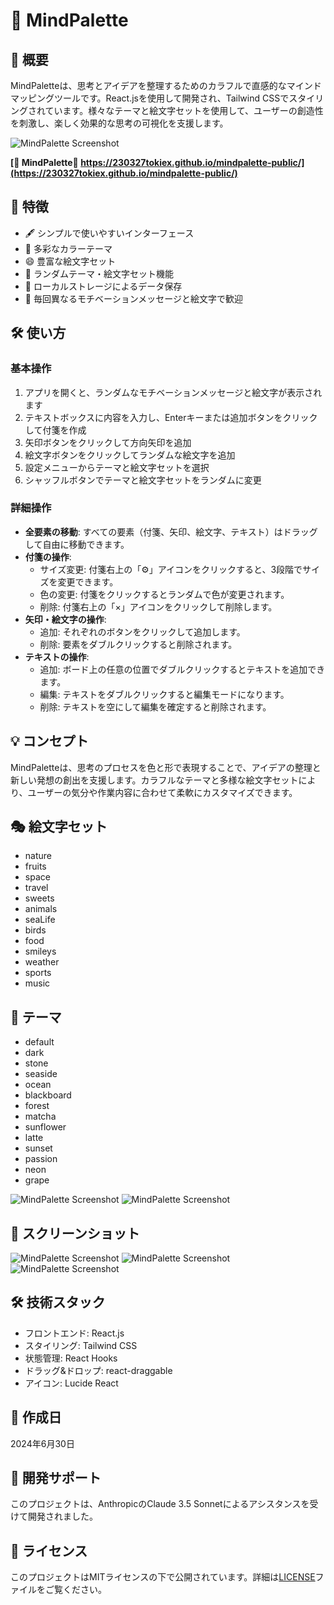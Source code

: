 # 🎨 MindPalette

## 📖 概要
MindPaletteは、思考とアイデアを整理するためのカラフルで直感的なマインドマッピングツールです。React.jsを使用して開発され、Tailwind CSSでスタイリングされています。様々なテーマと絵文字セットを使用して、ユーザーの創造性を刺激し、楽しく効果的な思考の可視化を支援します。

![MindPalette Screenshot](img/image00.png)

**[🎨 MindPalette🚀 https://230327tokiex.github.io/mindpalette-public/](https://230327tokiex.github.io/mindpalette-public/)**


## 🚀 特徴
- 🖋 シンプルで使いやすいインターフェース
- 🌈 多彩なカラーテーマ
- 😄 豊富な絵文字セット
- 🔀 ランダムテーマ・絵文字セット機能
- 💾 ローカルストレージによるデータ保存
- 🎉 毎回異なるモチベーションメッセージと絵文字で歓迎

## 🛠 使い方
### 基本操作
1. アプリを開くと、ランダムなモチベーションメッセージと絵文字が表示されます
2. テキストボックスに内容を入力し、Enterキーまたは追加ボタンをクリックして付箋を作成
3. 矢印ボタンをクリックして方向矢印を追加
4. 絵文字ボタンをクリックしてランダムな絵文字を追加
5. 設定メニューからテーマと絵文字セットを選択
6. シャッフルボタンでテーマと絵文字セットをランダムに変更



### 詳細操作
- **全要素の移動**: すべての要素（付箋、矢印、絵文字、テキスト）はドラッグして自由に移動できます。
- **付箋の操作**:
  - サイズ変更: 付箋右上の「⚙️」アイコンをクリックすると、3段階でサイズを変更できます。
  - 色の変更: 付箋をクリックするとランダムで色が変更されます。
  - 削除: 付箋右上の「×」アイコンをクリックして削除します。
- **矢印・絵文字の操作**:
  - 追加: それぞれのボタンをクリックして追加します。
  - 削除: 要素をダブルクリックすると削除されます。
- **テキストの操作**:
  - 追加: ボード上の任意の位置でダブルクリックするとテキストを追加できます。
  - 編集: テキストをダブルクリックすると編集モードになります。
  - 削除: テキストを空にして編集を確定すると削除されます。

## 💡 コンセプト
MindPaletteは、思考のプロセスを色と形で表現することで、アイデアの整理と新しい発想の創出を支援します。カラフルなテーマと多様な絵文字セットにより、ユーザーの気分や作業内容に合わせて柔軟にカスタマイズできます。

## 🎭 絵文字セット
- nature
- fruits
- space
- travel
- sweets
- animals
- seaLife
- birds
- food
- smileys
- weather
- sports
- music

## 🌈 テーマ
- default
- dark
- stone
- seaside
- ocean
- blackboard
- forest
- matcha
- sunflower
- latte
- sunset
- passion
- neon
- grape

![MindPalette Screenshot](img/image02.png)
![MindPalette Screenshot](img/image03.png)

## 📸 スクリーンショット
![MindPalette Screenshot](img/image04.png)
![MindPalette Screenshot](img/image05.png)
![MindPalette Screenshot](img/image06.png)

## 🛠 技術スタック
- フロントエンド: React.js
- スタイリング: Tailwind CSS
- 状態管理: React Hooks
- ドラッグ&ドロップ: react-draggable
- アイコン: Lucide React

## 📅 作成日
2024年6月30日

## 🤖 開発サポート
このプロジェクトは、AnthropicのClaude 3.5 Sonnetによるアシスタンスを受けて開発されました。

## 📄 ライセンス
このプロジェクトはMITライセンスの下で公開されています。詳細は[LICENSE](LICENSE)ファイルをご覧ください。